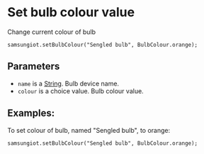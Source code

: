 # Set bulb colour value

Change current colour of bulb 

```sig
samsungiot.setBulbColour("Sengled bulb", BulbColour.orange);
```

## Parameters

* `name` is a [String](/types/string). Bulb device name.
* `colour` is a choice value. Bulb colour value.

## Examples:

To set colour of bulb, named "Sengled bulb", to orange:

```blocks
samsungiot.setBulbColour("Sengled bulb", BulbColour.orange);
```
